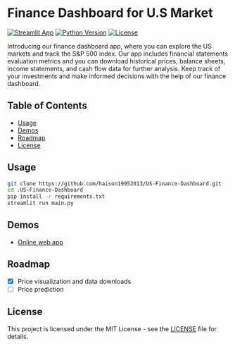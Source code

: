 # Finance Dashboard for U.S Market

[![Streamlit App](https://static.streamlit.io/badges/streamlit_badge_black_white.svg)](https://share.streamlit.io/<username>/<repo-name>/<app-name>.py)
[![Python Version](https://img.shields.io/badge/python-3.8-blue)](https://www.python.org/downloads/release/python-380/)
[![License](https://img.shields.io/badge/License-MIT-green.svg)](https://opensource.org/licenses/MIT)

Introducing our finance dashboard app, where you can explore the US markets and track the S&P 500 index. Our app includes financial statements evaluation metrics and you can download historical prices, balance sheets, income statements, and cash flow data for further analysis. Keep track of your investments and make informed decisions with the help of our finance dashboard.

## Table of Contents

- [Usage](#usage)
- [Demos](#demos)
- [Roadmap](#roadmap)
- [License](#license)

## Usage

```bash
git clone https://github.com/haison19952013/US-Finance-Dashboard.git
cd .US-Finance-Dashboard
pip install -r requirements.txt
streamlit run main.py
```

## Demos
- [Online web app](https://lhs-inc-us-finance-investigation.streamlit.app/)

## Roadmap

- [x] Price visualization and data downloads
- [ ] Price prediction

## License

This project is licensed under the MIT License - see the [LICENSE](LICENSE) file for details.
